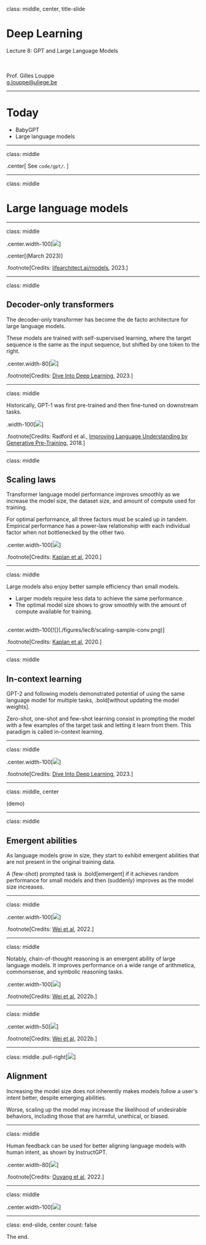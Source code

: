 class: middle, center, title-slide

# Deep Learning

Lecture 8: GPT and Large Language Models

<br><br>
Prof. Gilles Louppe<br>
[g.louppe@uliege.be](mailto:g.louppe@uliege.be)

---

# Today

- BabyGPT
- Large language models

---

class: middle

.center[ See `code/gpt/`. ]

---

class: middle

# Large language models

---

class: middle

.center.width-100[![](./figures/lec8/map.png)]

.center[(March 2023)]

.footnote[Credits: [lifearchitect.ai/models](https://lifearchitect.ai/models/), 2023.]

---

class: middle

## Decoder-only transformers

The decoder-only transformer has become the de facto architecture for large language models.

These models are trained with self-supervised learning, where the target sequence is the same as the input sequence, but shifted by one token to the right.

.center.width-80[![](./figures/lec8/gpt-decoder-only.svg)]

.footnote[Credits: [Dive Into Deep Learning](https://d2l.ai), 2023.]

---

class: middle

Historically, GPT-1 was first pre-trained and then fine-tuned on downstream tasks.

.width-100[![](figures/lec7/gpt.png)]

.footnote[Credits: Radford et al., [Improving Language Understanding by Generative Pre-Training](https://cdn.openai.com/research-covers/language-unsupervised/language_understanding_paper.pdf), 2018.]

---

class: middle

## Scaling laws

Transformer language model performance improves smoothly as we increase the model size, the dataset size, and amount of compute used for training. 

For optimal performance, all three factors must be scaled up in tandem. Empirical performance has a power-law relationship with each individual factor when not bottlenecked by the other two.

.center.width-100[![](./figures/lec8/scaling-power-law.png)]

.footnote[Credits: [Kaplan et al](https://arxiv.org/pdf/2001.08361.pdf), 2020.]

---

class: middle

Large models also enjoy better sample efficiency than small models.
- Larger models require less data to achieve the same performance.
- The optimal model size shows to grow smoothly with the amount of compute available for training.

<br>
.center.width-100[![](./figures/lec8/scaling-sample-conv.png)]

.footnote[Credits: [Kaplan et al](https://arxiv.org/pdf/2001.08361.pdf), 2020.]

---

class: middle

## In-context learning

GPT-2 and following models demonstrated potential of using the same language model for multiple tasks, .bold[without updating the model weights].

Zero-shot, one-shot and few-shot learning consist in prompting the model with a few examples of the target task and letting it learn from them. This paradigm is called in-context learning.

---

class: middle

.center.width-100[![](./figures/lec8/gpt-3-xshot.svg)]

.footnote[Credits: [Dive Into Deep Learning](https://d2l.ai), 2023.]

---

class: middle, center

(demo)

---

class: middle

## Emergent abilities

As language models grow in size, they start to exhibit emergent abilities that are not present in the original training data.

A (few-shot) prompted task is .bold[emergent] if it achieves random performance for small models and then (suddenly) improves as the model size increases.

---

class: middle

.center.width-100[![](./figures/lec8/emergence.gif)]

.footnote[Credits: [Wei et al](https://arxiv.org/abs/2206.07682), 2022.]

---

class: middle

Notably, chain-of-thought reasoning is an emergent ability of large language models. It improves performance on a wide range of arithmetica, commonsense, and symbolic reasoning tasks.

.center.width-100[![](./figures/lec8/cot1.png)]

.footnote[Credits: [Wei et al](https://openreview.net/pdf?id=_VjQlMeSB_J), 2022b.]

---

class: middle

.center.width-50[![](./figures/lec8/cot2.png)]

.footnote[Credits: [Wei et al](https://openreview.net/pdf?id=_VjQlMeSB_J), 2022b.]

---

class: middle
.pull-right[![](./figures/lec8/bias-score.png)]

## Alignment

Increasing the model size does not inherently makes models follow a user's intent better, despite emerging abilities.

Worse, scaling up the model may increase the likelihood of undesirable behaviors, including those that are harmful, unethical, or biased. 

---

class: middle

Human feedback can be used for better aligning language models with human intent, as shown by InstructGPT.

.center.width-80[![](./figures/lec8/instructgpt.png)]

.footnote[Credits: [Ouyang et al](https://arxiv.org/pdf/2203.02155.pdf), 2022.]

---

class: middle

.center.width-100[![](./figures/lec8/instructgpt-code.png)]

---

class: end-slide, center
count: false

The end.
